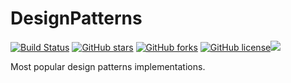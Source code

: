 # DesignPatterns
[![Build Status](https://travis-ci.org/djeada/DesignPatterns.svg?branch=master)](https://travis-ci.org/djeada/DesignPatterns)
<a href="https://github.com/djeada/DesignPatterns/stargazers"><img alt="GitHub stars" src="https://img.shields.io/github/stars/djeada/DesignPatterns"></a>
<a href="https://github.com/djeada/DesignPatterns/network"><img alt="GitHub forks" src="https://img.shields.io/github/forks/djeada/DesignPatterns"></a>
<a href="https://github.com/djeada/DesignPatterns/blob/master/LICENSE.txt"><img alt="GitHub license" src="https://img.shields.io/github/license/djeada/DesignPatterns"></a><a href=""><img src="https://img.shields.io/badge/contributions-welcome-brightgreen.svg?style=flat"></a>
</div>

Most popular design patterns implementations.

